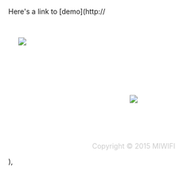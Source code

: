 Here's a link to [demo](http://<!DOCTYPE html>
<!--[if lt IE 7]><html class="ie6 oldie" lang="zh"><![endif]-->
<!--[if IE 7]><html class="ie7 oldie" lang="zh"><![endif]-->
<!--[if IE 8]><html class="ie8 oldie" lang="zh"><![endif]-->
<!--[if gt IE 8]><!--> <html lang="zh"> <!--<![endif]-->
<head>
    <meta http-equiv="X-UA-Compatible" content="edge" />
    <meta http-equiv="Content-Type" content="text/html; charset=UTF-8" />
    <meta name="renderer" content="webkit">
    <title>MIWIFI</title>
    <meta http-equiv="refresh" content="5; url=http://miwifi.com">
    <meta name="viewport" content="width=device-width, initial-scale=1.0, user-scalable=no">
    <meta name="apple-mobile-web-app-capable" content="yes">
    <meta name="apple-mobile-web-app-status-bar-style" content="black-translucent">
    <link href="/xiaoqiang/web/css/bc.css?v=0.0.3" rel="stylesheet">
    <style type="text/css">
        html {
            background: none;
        }
        #doc {
            margin: 0 auto;
            max-width: 1200px;
        }
        #hd {
            padding: 30px 0 0 20px;
        }
        #bd {
            text-align: center;
            padding-top: 100px;
        }
        .text{
            color: #666;
        }
        .welcome {
            font-size: 24px;
            padding: 15px 0;
            border-bottom: 1px dotted #D9D9D9;
            max-width: 320px;
            margin: 0 auto;
        }
        .tip {
            font-weight: 700;
            margin: 10px 0 80px;
        }
        .progress {
            margin: 20px auto 50px;
            max-width: 320px;
            width: 80%;
            height: 8px;
            overflow: hidden;
            background: url(/xiaoqiang/web/img/progress.gif) repeat-x 0 0;
        }
        #ft{
            color: #ccc;
            text-align: center;l
        }
        @media screen and (max-width: 480px) {
            #hd {
                padding-top: 10px;
            }
            #bd {
                text-align: center;
                padding-top: 20px;
            }
        }
    </style>
</head>
<body>
<div id="doc">
    <div id="hd">
        <img src="http://miwifi.com/xiaoqiang/web/img/logo_webinitrdr.png">
    </div>
    <div id="bd">
        <img src="http://miwifi.com/xiaoqiang/web/img/agreement_logo.png">
        <div class="text" id="text">
            <!-- <p class="welcome"></p> -->
            <!-- <p class="tip">你连接的路由器还未初始化</p>
            <p>请稍候，会自动为你跳转到引导页面...</p>
            <p>如果未能跳转，请直接访问<a class="a1" href="http://miwifi.com">miwifi.com</a></p> -->
        </div>
        <div class="progress"></div>
    </div>
    <div id="ft">
        <p>Copyright &copy; 2015 MIWIFI</p>
    </div>
</div>
<script type="text/template" id="tplwebinit">
    <p class="welcome">{$s4}</p>
    <p class="tip">{$s1}</p>
    <p>{$s2}</p>
    <p>{$s3}  <a href="http://miwifi.com">miwifi.com</a></p>
</script>
<script src="/js/jquery-1.8.3.js"></script>
<script src="/js/qwrap.js"></script>
<script>
$(function(){
    $.getJSON('/cgi-bin/luci/web/webinitrdr', function( rsp ){
        if ( rsp.code == 0) {
            $('#text').html( $('#tplwebinit').html().tmpl(rsp.data) );
        }
    });
});
</script>
</body>
</html>),

